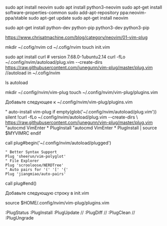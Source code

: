 sudo apt install neovim
sudo apt install python3-neovim
sudo apt-get install software-properties-common
sudo add-apt-repository ppa:neovim-ppa/stable
sudo apt-get update
sudo apt-get install neovim

sudo apt-get install python-dev python-pip python3-dev python3-pip

https://www.chrisatmachine.com/blog/category/neovim/01-vim-plug

mkdir ~/.cofig/nvim
cd ~/.cofig/nvim 
touch init.vim

sudo apt  install curl  # version 7.68.0-1ubuntu2.14
curl -fLo ~/.config/nvim/autoload/plug.vim --create-dirs https://raw.githubusercontent.com/junegunn/vim-plug/master/plug.vim
//autoload in ~/.cofig/nvim

ls autoload

mkdir ~/.config/nvim/vim-plug
touch ~/.config/nvim/vim-plug/plugins.vim

Добавьте следующее к ~/.config/nvim/vim-plug/plugins.vim

" auto-install vim-plug
if empty(glob('~/.config/nvim/autoload/plug.vim'))
  silent !curl -fLo ~/.config/nvim/autoload/plug.vim --create-dirs
    \ https://raw.githubusercontent.com/junegunn/vim-plug/master/plug.vim
  "autocmd VimEnter * PlugInstall
  "autocmd VimEnter * PlugInstall | source $MYVIMRC
endif

call plug#begin('~/.config/nvim/autoload/plugged')

    " Better Syntax Support
    Plug 'sheerun/vim-polyglot'
    " File Explorer
    Plug 'scrooloose/NERDTree'
    " Auto pairs for '(' '[' '{'
    Plug 'jiangmiao/auto-pairs'

call plug#end()



Добавьте следующую строку в init.vim

source $HOME/.config/nvim/vim-plug/plugins.vim

:PlugStatus
:PlugInstall
:PlugUpdate
// :PlugDiff
// :PlugClean
// :PlugUngrade

